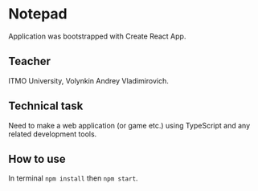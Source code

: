 # Notepad
Application was bootstrapped with Create React App.

## Teacher
ITMO University, Volynkin Andrey Vladimirovich.

## Technical task
Need to make a web application (or game etc.) using TypeScript and any related development tools.

## How to use
In terminal `npm install` then `npm start`.
